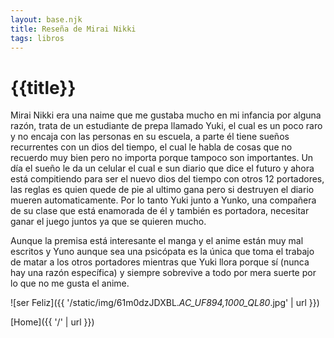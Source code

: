 ```yaml
---
layout: base.njk
title: Reseña de Mirai Nikki
tags: libros
---
```


# {{title}}

Mirai Nikki era una naime que me gustaba mucho en mi infancia por alguna razón, trata de un estudiante de prepa llamado Yuki, el cual es un poco raro y no encaja con las personas en su escuela, a parte él tiene sueños recurrentes con un dios del tiempo, el cual le habla de cosas que no recuerdo muy bien pero no importa porque tampoco son importantes. Un día el sueño le da un celular el cual e sun diario que dice el futuro y ahora está compitiendo para ser el nuevo dios del tiempo con otros 12 portadores, las reglas es quien quede de pie al ultimo gana pero si destruyen el diario mueren automaticamente. Por lo tanto Yuki junto a Yunko, una compañera de su clase que está enamorada de él y también es portadora, necesitar ganar el juego juntos ya que se quieren mucho. 

Aunque la premisa está interesante el manga y el anime están muy mal escritos y Yuno aunque sea una psicópata es la única que toma el trabajo de matar a los otros portadores mientras que Yuki llora porque sí (nunca hay una razón específica) y siempre sobrevive a todo por mera suerte por lo que no me gusta el anime.

![ser Feliz]({{ '/static/img/61m0dzJDXBL._AC_UF894,1000_QL80_.jpg' | url }})

[Home]({{ '/' | url }})
